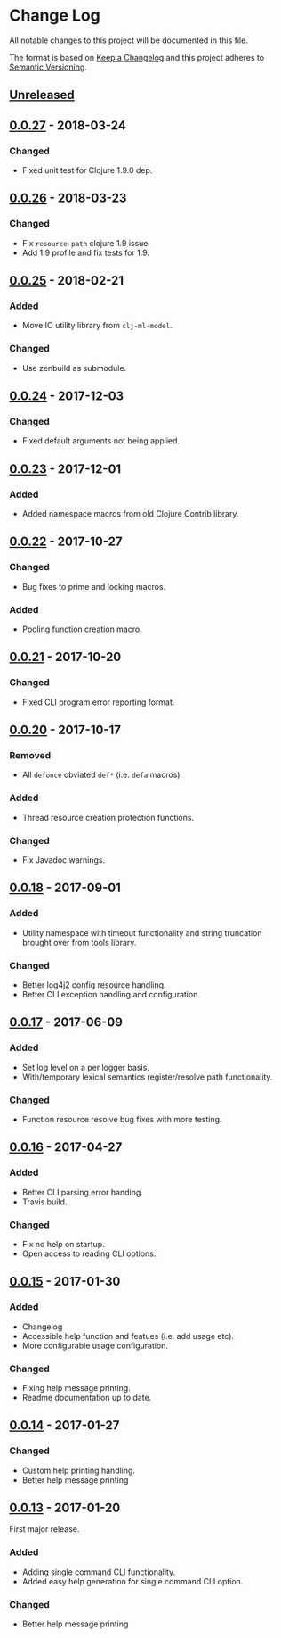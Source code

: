# Change Log
All notable changes to this project will be documented in this file.

The format is based on [Keep a Changelog](http://keepachangelog.com/)
and this project adheres to [Semantic Versioning](http://semver.org/).


## [Unreleased]


## [0.0.27] - 2018-03-24
### Changed
- Fixed unit test for Clojure 1.9.0 dep.


## [0.0.26] - 2018-03-23
### Changed
- Fix `resource-path` clojure 1.9 issue
- Add 1.9 profile and fix tests for 1.9.


## [0.0.25] - 2018-02-21
### Added
- Move IO utility library from `clj-ml-model`.

### Changed
- Use zenbuild as submodule.


## [0.0.24] - 2017-12-03
### Changed
- Fixed default arguments not being applied.


## [0.0.23] - 2017-12-01
### Added
- Added namespace macros from old Clojure Contrib library.


## [0.0.22] - 2017-10-27
### Changed
- Bug fixes to prime and locking macros.

### Added
- Pooling function creation macro.


## [0.0.21] - 2017-10-20
### Changed
- Fixed CLI program error reporting format.


## [0.0.20] - 2017-10-17
### Removed
- All `defonce` obviated `def*` (i.e. `defa` macros).

### Added
- Thread resource creation protection functions.

### Changed
- Fix Javadoc warnings.


## [0.0.18] - 2017-09-01
### Added
- Utility namespace with timeout functionality and string truncation brought
  over from tools library.

### Changed
- Better log4j2 config resource handling.
- Better CLI exception handling and configuration.


## [0.0.17] - 2017-06-09
### Added
- Set log level on a per logger basis.
- With/temporary lexical semantics register/resolve path functionality.

### Changed
- Function resource resolve bug fixes with more testing.


## [0.0.16] - 2017-04-27
### Added
- Better CLI parsing error handing.
- Travis build.

### Changed
- Fix no help on startup.
- Open access to reading CLI options.


## [0.0.15] - 2017-01-30
### Added
- Changelog
- Accessible help function and featues (i.e. add usage etc).
- More configurable usage configuration.

### Changed
- Fixing help message printing.
- Readme documentation up to date.


## [0.0.14] - 2017-01-27
### Changed
- Custom help printing handling.
- Better help message printing


## [0.0.13] - 2017-01-20
First major release.

### Added
- Adding single command CLI functionality.
- Added easy help generation for single command CLI option.

### Changed
- Better help message printing


[Unreleased]: https://github.com/plandes/clj-actioncli/compare/v0.0.27...HEAD
[0.0.27]: https://github.com/plandes/clj-actioncli/compare/v0.0.26...v0.0.27
[0.0.26]: https://github.com/plandes/clj-actioncli/compare/v0.0.25...v0.0.26
[0.0.25]: https://github.com/plandes/clj-actioncli/compare/v0.0.24...v0.0.25
[0.0.24]: https://github.com/plandes/clj-actioncli/compare/v0.0.23...v0.0.24
[0.0.23]: https://github.com/plandes/clj-actioncli/compare/v0.0.22...v0.0.23
[0.0.22]: https://github.com/plandes/clj-actioncli/compare/v0.0.21...v0.0.22
[0.0.21]: https://github.com/plandes/clj-actioncli/compare/v0.0.20...v0.0.21
[0.0.20]: https://github.com/plandes/clj-actioncli/compare/v0.0.18...v0.0.20
[0.0.18]: https://github.com/plandes/clj-actioncli/compare/v0.0.17...v0.0.18
[0.0.17]: https://github.com/plandes/clj-actioncli/compare/v0.0.16...v0.0.17
[0.0.16]: https://github.com/plandes/clj-actioncli/compare/v0.0.15...v0.0.16
[0.0.15]: https://github.com/plandes/clj-actioncli/compare/v0.0.14...v0.0.15
[0.0.14]: https://github.com/plandes/clj-actioncli/compare/v0.0.13...v0.0.14
[0.0.13]: https://github.com/plandes/clj-actioncli/compare/v0.0.12...v0.0.13
